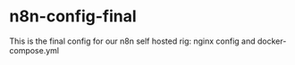 # n8n-config-final
This is the final config for our n8n self hosted rig: nginx config and docker-compose.yml
